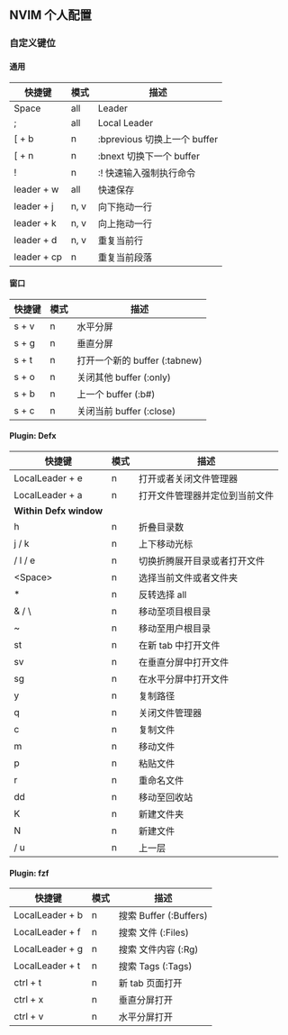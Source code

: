 ## NVIM 个人配置

### 自定义键位

#### 通用

| 快捷键      | 模式 | 描述                         |
| ----------- | ---- | ---------------------------- |
| Space       | all  | Leader                       |
| ;           | all  | Local Leader                 |
| [ + b       | n    | :bprevious 切换上一个 buffer |
| [ + n       | n    | :bnext 切换下一个 buffer     |
| !           | n    | :! 快速输入强制执行命令      |
| leader + w  | all  | 快速保存                     |
| leader + j  | n, v | 向下拖动一行                 |
| leader + k  | n, v | 向上拖动一行                 |
| leader + d  | n, v | 重复当前行                   |
| leader + cp | n    | 重复当前段落                 |

#### 窗口

| 快捷键 | 模式 | 描述                          |
| ------ | ---- | ----------------------------- |
| s + v  | n    | 水平分屏                      |
| s + g  | n    | 垂直分屏                      |
| s + t  | n    | 打开一个新的 buffer (:tabnew) |
| s + o  | n    | 关闭其他 buffer (:only)       |
| s + b  | n    | 上一个 buffer (:b#)           |
| s + c  | n    | 关闭当前 buffer (:close)      |

#### Plugin: Defx

| 快捷键                 | 模式 | 描述                           |
| ---------------------- | ---- | ------------------------------ |
| LocalLeader + e        | n    | 打开或者关闭文件管理器         |
| LocalLeader + a        | n    | 打开文件管理器并定位到当前文件 |
| **Within Defx window** |      |                                |
| h                      | n    | 折叠目录数                     |
| j / k                  | n    | 上下移动光标                   |
| <Return> / l / e       | n    | 切换折腾展开目录或者打开文件   |
| \<Space>               | n    | 选择当前文件或者文件夹         |
| \*                     | n    | 反转选择 all                   |
| & / \\                 | n    | 移动至项目根目录               |
| ~                      | n    | 移动至用户根目录               |
| st                     | n    | 在新 tab 中打开文件            |
| sv                     | n    | 在垂直分屏中打开文件           |
| sg                     | n    | 在水平分屏中打开文件           |
| y                      | n    | 复制路径                       |
| q                      | n    | 关闭文件管理器                 |
| c                      | n    | 复制文件                       |
| m                      | n    | 移动文件                       |
| p                      | n    | 粘贴文件                       |
| r                      | n    | 重命名文件                     |
| dd                     | n    | 移动至回收站                   |
| K                      | n    | 新建文件夹                     |
| N                      | n    | 新建文件                       |
| <BS> / u               | n    | 上一层                         |

#### Plugin: fzf

| 快捷键          | 模式 | 描述                   |
| --------------- | ---- | ---------------------- |
| LocalLeader + b | n    | 搜索 Buffer (:Buffers) |
| LocalLeader + f | n    | 搜索 文件 (:Files)     |
| LocalLeader + g | n    | 搜索 文件内容 (:Rg)    |
| LocalLeader + t | n    | 搜索 Tags (:Tags)      |
| ctrl + t        | n    | 新 tab 页面打开        |
| ctrl + x        | n    | 垂直分屏打开           |
| ctrl + v        | n    | 水平分屏打开           |
